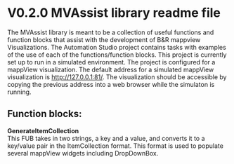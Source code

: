 
# V0.2.0 MVAssist library readme file

The MVAssist library is meant to be a collection of useful functions and function blocks that assist with the development of B&R mappview Visualizations.
The Automation Studio project contains tasks with examples of the use of each of the functions/function blocks. This project is currently set up to run in a simulated environment.
The project is configured for a mappView visualization. The default address for a simulated mappView visualization is http://127.0.0.1:81/. The visualization should be accessible by copying the previous address into a web browser while the simulaton is running.


## Function blocks:

**GenerateItemCollection**  
This FUB takes in two strings, a key and a value, and converts it to a key/value pair in the ItemCollection format. This format is used to populate several mappView widgets including DropDownBox.



